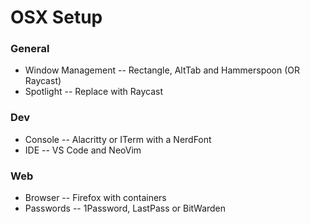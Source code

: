 # OSX Setup

### General

* Window Management -- Rectangle, AltTab and Hammerspoon (OR Raycast)
* Spotlight -- Replace with Raycast

### Dev

* Console -- Alacritty or ITerm with a NerdFont
* IDE -- VS Code and NeoVim

### Web

* Browser -- Firefox with containers 
* Passwords -- 1Password, LastPass or BitWarden
